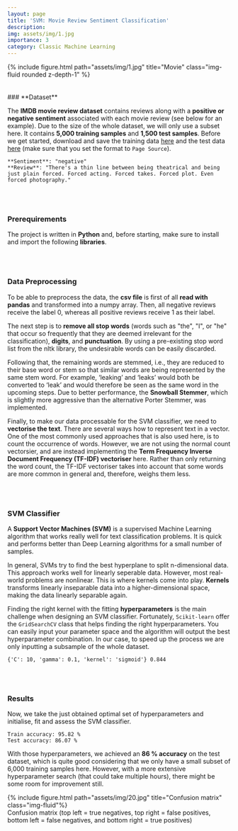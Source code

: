 ```yaml
---
layout: page
title: 'SVM: Movie Review Sentiment Classification'
description: 
img: assets/img/1.jpg
importance: 3
category: Classic Machine Learning
---
```


<div class="row">
    <div class="col-sm mt-3 mt-md-0">
        {% include figure.html path="assets/img/1.jpg" title="Movie" class="img-fluid rounded z-depth-1" %}
    </div>
</div>
<br/><br/>
### **Dataset**

The **IMDB movie review dataset** contains reviews along with a **positive or negative sentiment** associated with each movie review (see below for an example). Due to the size of the whole dataset, we will only use a subset here. It contains **5,000 training samples** and **1,500 test samples**. Before we get started, download and save the training data [here](https://patrick-richter.github.io/assets/csv/movie_review_train.csv) and the test data [here](https://patrick-richter.github.io/assets/csv/movie_review_test.csv) (make sure that you set the format to `Page Source`).

```
**Sentiment**: "negative"
**Review**: "There's a thin line between being theatrical and being just plain forced. Forced acting. Forced takes. Forced plot. Even forced photography."
```
<br/><br/>
### **Prerequirements**

The project is written in **Python** and, before starting, make sure to install and import the following **libraries**. 

<script src="https://gist.github.com/patrick-richter/589d04f8790a130d58c1f4af9244d74a.js"></script>
<br/><br/>
### **Data Preprocessing**

To be able to preprocess the data, the **csv file** is first of all **read with pandas** and transformed into a numpy array. Then, all negative reviews receive the label 0, whereas all positive reviews receive 1 as their label.

<script src="https://gist.github.com/patrick-richter/9de6c91da31ae5351c87d684c4a54276.js"></script>

The next step is to **remove all stop words** (words such as "the", "I", or "he" that occur so frequently that they are deemed irrelevant for the classification), **digits**, and **punctuation**. By using a pre-existing stop word list from the nltk library, the undesirable words can be easily discarded.

<script src="https://gist.github.com/patrick-richter/27a5b13e97b7e513bb9a32222697bb98.js"></script>

Following that, the remaining words are stemmed, i.e., they are reduced to their base word or stem so that similar words are being represented by the same stem word. For example, ‘leaking’ and ‘leaks’ would both be converted to ‘leak’ and would therefore be seen as the same word in the upcoming steps. Due to better performance, the **Snowball Stemmer**, which is slightly more aggressive than the alternative Porter Stemmer, was implemented.

<script src="https://gist.github.com/patrick-richter/29a1779474147d0c7640c24f1c6a5f97.js"></script>

Finally, to make our data processable for the SVM classifier, we need to **vectorise the text**. There are several ways how to represent text in a vector. One of the most commonly used approaches that is also used here, is to count the occurrence of words. However, we are not using the normal count vectorsier, and are instead implementing the **Term Frequency Inverse Document Frequency (TF-IDF) vectoriser** here. Rather than only returning the word count, the TF-IDF vectoriser takes into account that some words are more common in general and, therefore, weighs them less. 

<script src="https://gist.github.com/patrick-richter/dcaf4ff2ecfa3170aa9dfc641cb8d116.js"></script>
<br/><br/>
### **SVM Classifier**

A **Support Vector Machines (SVM)** is a supervised Machine Learning algorithm that works really well for text classification problems. It is quick and performs better than Deep Learning algorithms for a small number of samples.

In general, SVMs try to find the best hyperplane to split n-dimensional data. This approach works well for linearly seperable data. However, most real-world problems are nonlinear. This is where kernels come into play. **Kernels** transforms linearly inseparable data into a higher-dimensional space, making the data linearly separable again.

Finding the right kernel with the fitting **hyperparameters** is the main challenge when designing an SVM classifier. Fortunately, `Scikit-learn` offer the `GridSearchCV` class that helps finding the right hyperparameters. You can easily input your parameter space and the algorithm will output the best hyperparameter combination. In our case, to speed up the process we are only inputting a subsample of the whole dataset.


<script src="https://gist.github.com/patrick-richter/5f9538480c04afb5d0582b56da9c9fde.js"></script>

```
{'C': 10, 'gamma': 0.1, 'kernel': 'sigmoid'} 0.844
```
<br/><br/>
### **Results**

Now, we take the just obtained optimal set of hyperparameters and initialise, fit and assess the SVM classifier.

<script src="https://gist.github.com/patrick-richter/6a1f6d10e2864f248bf3e898fd23c035.js"></script>

```
Train accuracy: 95.82 %
Test accuracy: 86.07 %
```

With those hyperparameters, we achieved an **86 % accuracy** on the test dataset, which is quite good considering that we only have a small subset of 6,000 training samples here. However, with a more extensive hyperparameter search (that could take multiple hours), there might be some room for improvement still.

<script src="https://gist.github.com/patrick-richter/3363b11ec2aad3ae4907e233e5b5d610.js"></script>

<div class="row">
        <div class="col-sm mt-3 mt-md-0">
        {% include figure.html path="assets/img/20.jpg" title="Confusion matrix" class="img-fluid"%}
    </div>
</div>
<div class="caption">
    Confusion matrix (top left = true negatives, top right = false positives, bottom left = false negatives, and bottom right = true positives)
</div>
